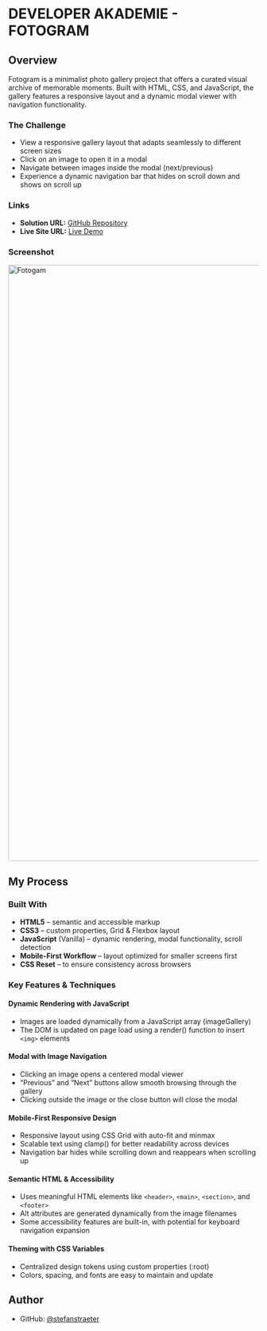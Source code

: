 # DEVELOPER AKADEMIE - FOTOGRAM

## Overview

Fotogram is a minimalist photo gallery project that offers a curated visual archive of memorable moments. Built with HTML, CSS, and JavaScript, the gallery features a responsive layout and a dynamic modal viewer with navigation functionality.

### The Challenge

- View a responsive gallery layout that adapts seamlessly to different screen sizes
- Click on an image to open it in a modal
- Navigate between images inside the modal (next/previous)
- Experience a dynamic navigation bar that hides on scroll down and shows on scroll up

### Links

- **Solution URL:** [GitHub Repository](https://github.com/stefanstraeter/fotogram)
- **Live Site URL:** [Live Demo](https://stefanstraeter.github.io/Fotogram/)

### Screenshot
<img width="2021" height="1199" alt="Fotogam" src="https://github.com/user-attachments/assets/fcaaa42e-c303-4b75-85c8-02e7ca4e9179" />



## My Process

### Built With

- **HTML5** – semantic and accessible markup
- **CSS3** – custom properties, Grid & Flexbox layout
- **JavaScript** (Vanilla) – dynamic rendering, modal functionality, scroll detection
- **Mobile-First Workflow** – layout optimized for smaller screens first
- **CSS Reset** – to ensure consistency across browsers

### Key Features & Techniques

#### Dynamic Rendering with JavaScript

- Images are loaded dynamically from a JavaScript array (imageGallery)
- The DOM is updated on page load using a render() function to insert `<img>` elements

#### Modal with Image Navigation

- Clicking an image opens a centered modal viewer
- “Previous” and “Next” buttons allow smooth browsing through the gallery
- Clicking outside the image or the close button will close the modal

#### Mobile-First Responsive Design

- Responsive layout using CSS Grid with auto-fit and minmax
- Scalable text using clamp() for better readability across devices
- Navigation bar hides while scrolling down and reappears when scrolling up

#### Semantic HTML & Accessibility

- Uses meaningful HTML elements like `<header>`, `<main>`, `<section>`, and `<footer>`
- Alt attributes are generated dynamically from the image filenames
- Some accessibility features are built-in, with potential for keyboard navigation expansion

#### Theming with CSS Variables

- Centralized design tokens using custom properties (:root)
- Colors, spacing, and fonts are easy to maintain and update

## Author

- GitHub: [@stefanstraeter](https://github.com/stefanstraeter)
